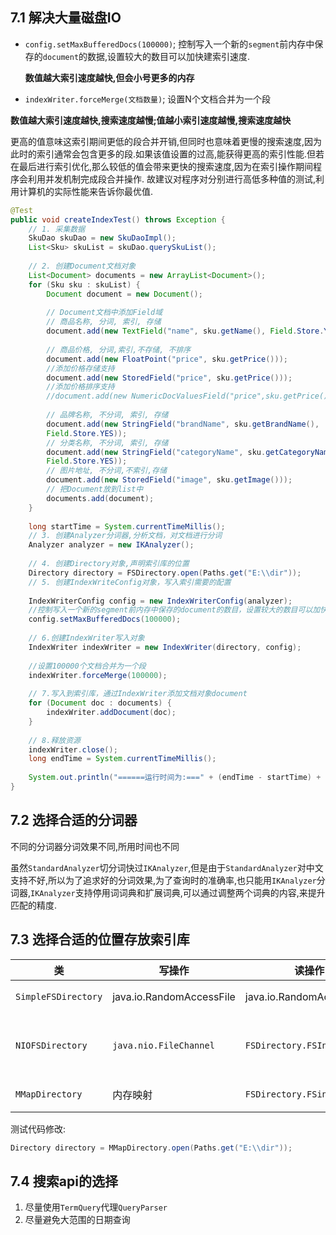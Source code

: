 ## 7.1 解决大量磁盘IO

* `config.setMaxBufferedDocs(100000)`; 控制写入一个新的`segment`前内存中保存的`document`的数据,设置较大的数目可以加快建索引速度.

  **数值越大索引速度越快,但会小号更多的内存**

* `indexWriter.forceMerge(文档数量)`; 设置N个文档合并为一个段

​	**数值越大索引速度越快,搜索速度越慢;值越小索引速度越慢,搜索速度越快**

更高的值意味这索引期间更低的段合并开销,但同时也意味着更慢的搜索速度,因为此时的索引通常会包含更多的段.如果该值设置的过高,能获得更高的索引性能.但若在最后进行索引优化,那么较低的值会带来更快的搜索速度,因为在索引操作期间程序会利用并发机制完成段合并操作. 故建议对程序对分别进行高低多种值的测试,利用计算机的实际性能来告诉你最优值.

```java
@Test
public void createIndexTest() throws Exception {
    // 1. 采集数据
    SkuDao skuDao = new SkuDaoImpl();
    List<Sku> skuList = skuDao.querySkuList();
    
	// 2. 创建Document文档对象
    List<Document> documents = new ArrayList<Document>();
    for (Sku sku : skuList) {
        Document document = new Document();
        
	    // Document文档中添加Field域
        // 商品名称, 分词, 索引, 存储
        document.add(new TextField("name", sku.getName(), Field.Store.YES));
        
        // 商品价格, 分词,索引,不存储, 不排序
        document.add(new FloatPoint("price", sku.getPrice()));
        //添加价格存储支持
        document.add(new StoredField("price", sku.getPrice()));
        //添加价格排序支持
        //document.add(new NumericDocValuesField("price",sku.getPrice()));
        
        // 品牌名称, 不分词, 索引, 存储
        document.add(new StringField("brandName", sku.getBrandName(),
        Field.Store.YES));
        // 分类名称, 不分词, 索引, 存储
        document.add(new StringField("categoryName", sku.getCategoryName(),
        Field.Store.YES));
        // 图片地址, 不分词,不索引,存储
        document.add(new StoredField("image", sku.getImage()));
        // 把Document放到list中
        documents.add(document);
    }
    
    long startTime = System.currentTimeMillis();
    // 3. 创建Analyzer分词器,分析文档，对文档进行分词
    Analyzer analyzer = new IKAnalyzer();
    
    // 4. 创建Directory对象,声明索引库的位置
    Directory directory = FSDirectory.open(Paths.get("E:\\dir"));
    // 5. 创建IndexWriteConfig对象，写入索引需要的配置
    
    IndexWriterConfig config = new IndexWriterConfig(analyzer);
    //控制写入一个新的segment前内存中保存的document的数目，设置较大的数目可以加快建索引速度。
    config.setMaxBufferedDocs(100000);
    
    // 6.创建IndexWriter写入对象
    IndexWriter indexWriter = new IndexWriter(directory, config);
    
    //设置100000个文档合并为一个段
    indexWriter.forceMerge(100000);
    
    // 7.写入到索引库，通过IndexWriter添加文档对象document
    for (Document doc : documents) {
    	indexWriter.addDocument(doc);
    }
    
    // 8.释放资源
    indexWriter.close();
    long endTime = System.currentTimeMillis();
    
    System.out.println("======运行时间为:===" + (endTime - startTime) + "ms");
}
```

## 7.2 选择合适的分词器

不同的分词器分词效果不同,所用时间也不同

虽然`StandardAnalyzer`切分词快过`IKAnalyzer`,但是由于`StandardAnalyzer`对中文支持不好,所以为了追求好的分词效果,为了查询时的准确率,也只能用`IKAnalyzer`分词器,`IKAnalyzer`支持停用词词典和扩展词典,可以通过调整两个词典的内容,来提升匹配的精度.

## 7.3 选择合适的位置存放索引库

| 类                  | 写操作                   | 读操作                      | 特点                              |
| ------------------- | ------------------------ | --------------------------- | --------------------------------- |
| `SimpleFSDirectory` | java.io.RandomAccessFile | java.io.RandomAccessFile    | 简单实现,并发能力差               |
| `NIOFSDirectory`    | `java.nio.FileChannel`   | `FSDirectory.FSIndexOutpu`  | 并发能力强,windows平台下有重大Bug |
| `MMapDirectory`     | 内存映射                 | `FSDirectory.FSindexOutput` | 读取操作基于内存                  |

测试代码修改:

```java
Directory directory = MMapDirectory.open(Paths.get("E:\\dir"));
```

## 7.4 搜索api的选择

1. 尽量使用`TermQuery`代理`QueryParser`
2. 尽量避免大范围的日期查询